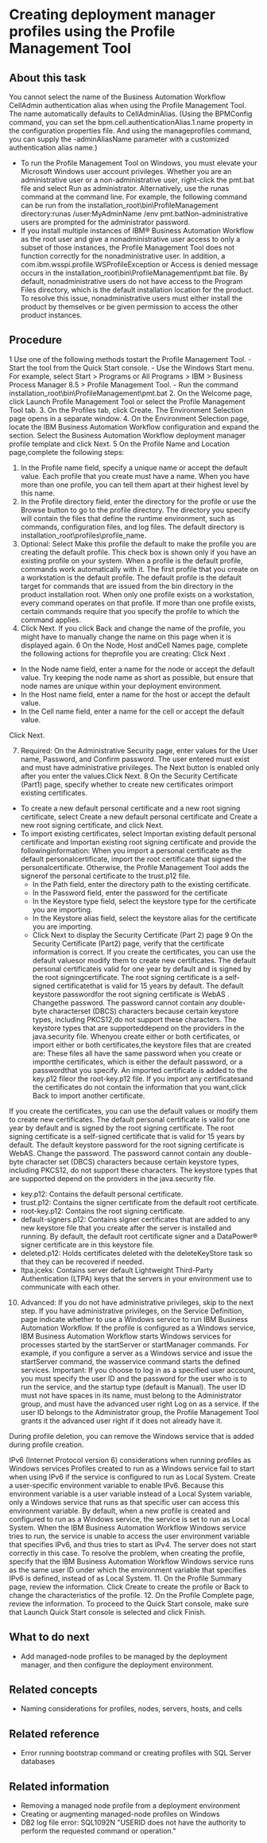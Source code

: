 # Creating deployment manager profiles using the Profile Management Tool

## About this task

You cannot select the name of the
Business Automation Workflow CellAdmin authentication alias when
using the Profile Management Tool. The name automatically defaults
to CellAdminAlias. (Using the BPMConfig command,
you can set the bpm.cell.authenticationAlias.1.name property
in the configuration properties file. And using the manageprofiles command,
you can supply the -adminAliasName parameter
with a customized authentication alias name.)

<!-- image -->

<!-- image -->

- To run the Profile Management Tool on Windows, you
must elevate your Microsoft Windows user account privileges.
Whether you are an administrative user or a non-administrative user,
right-click the pmt.bat file and select Run
as administrator. Alternatively, use the runas command
at the command line. For example, the following command can be run
from the installation\_root\bin\ProfileManagement directory:runas /user:MyAdminName /env pmt.batNon-administrative
users are prompted for the administrator password.
- If you install multiple instances of IBM® Business Automation Workflow as
the root user and give a nonadministrative user access to only a subset
of those instances, the Profile Management Tool does not function
correctly for the nonadministrative user. In addition, a com.ibm.wsspi.profile.WSProfileException or Access
is denied message occurs in the installation\_root\bin\ProfileManagement\pmt.bat file.
By default, nonadministrative users do not have access to the Program
Files directory, which is the default installation location
for the product. To resolve this issue, nonadministrative users must
either install the product by themselves or be given permission to
access the other product instances.

## Procedure

1 Use one of the following methods tostart the Profile Management Tool.
    - Start the tool from the Quick Start console.
    - Use the Windows Start
menu. For example, select Start > Programs or  All Programs > IBM > Business Process Manager
8.5 > Profile Management Tool.
    - Run the command installation\_root\bin\ProfileManagement\pmt.bat
2. On the Welcome page,
click Launch Profile Management Tool or select
the Profile Management Tool tab.
3. On the Profiles tab,
click Create.  The Environment
Selection  page opens in a separate window.
4. On the Environment Selection page,
locate the IBM Business Automation
Workflow configuration
and expand the section. Select the Business Automation Workflow deployment
manager profile template and click Next.
5 On the Profile Name and Location page,complete the following steps:

1. In the Profile name field, specify
a unique name or accept the default value.  Each profile
that you create must have a name. When you have more than one profile,
you can tell them apart at their highest level by this name.
2. In the Profile directory field,
enter the directory for the profile or use the Browse button
to go to the profile directory. The directory you specify
will contain the files that define the runtime environment, such as
commands, configuration files, and log files. The default directory
is installation\_root\profiles\profile\_name.
3. Optional: Select Make this profile
the default to make the profile you are creating the default
profile. This check box is shown only if you have an existing
profile on your system. When a profile is the default profile,
commands work automatically with it. The first profile that you create
on a workstation is the default profile. The default profile is the
default target for commands that are issued from the bin directory
in the product installation root. When only one profile exists on
a workstation, every command operates on that profile. If more than
one profile exists, certain commands require that you specify the
profile to which the command applies.
4. Click Next. If you
click Back and change the name of the profile,
you might have to manually change the name on this page when it is
displayed again.
6 On the Node, Host andCell Names page, complete the following actions for theprofile you are creating: Click Next .

- In the Node name field, enter a name for
the node or accept the default value. Try keeping the node name as
short as possible, but ensure that node names are unique within your
deployment environment.
- In the Host name field, enter a name for
the host or accept the default value.
- In the Cell name field, enter a name for
the cell or accept the default value.

Click Next.

7. Required: On the Administrative
Security page, enter values for the User name, Password,
and Confirm password. The user entered must
exist and must have administrative privileges. The Next button
is enabled only after you enter the values.Click Next.
8 On the Security Certificate (Part1) page, specify whether to create new certificates orimport existing certificates.

- To create a new default personal certificate and a new root
signing certificate, select Create a new default personal
certificate and Create a new root signing certificate,
and click Next.
- To import existing certificates, select Importan existing default personal certificate and Importan existing root signing certificate and provide the followinginformation: When you import a personal certificate as the default personalcertificate, import the root certificate that signed the personalcertificate. Otherwise, the Profile Management Tool adds the signerof the personal certificate to the trust.p12 file.
    - In the Path field, enter the directory
path to the existing certificate.
    - In the Password field, enter the password
for the certificate
    - In the Keystore type field, select the
keystore type for the certificate you are importing.
    - In the Keystore alias field,  select the
keystore alias for the certificate you are importing.
    - Click  Next to display the Security
Certificate (Part 2) page
9 On the Security Certificate (Part2) page, verify that the certificate information is correct. If you create the certificates, you can use the default valuesor modify them to create new certificates. The default personal certificateis valid for one year by default and is signed by the root signingcertificate. The root signing certificate is a self-signed certificatethat is valid for 15 years by default. The default keystore passwordfor the root signing certificate is WebAS . Changethe password. The password cannot contain any double-byte characterset (DBCS) characters because certain keystore types, including PKCS12,do not support these characters. The keystore types that are supporteddepend on the providers in the java.security file. Whenyou create either or both certificates, or import either or both certificates,the keystore files that are created are: These files all have the same password when you create or importthe certificates, which is either the default password, or a passwordthat you specify. An imported certificate is added to the key.p12 fileor the root-key.p12 file. If you import any certificatesand the certificates do not contain the information that you want,click Back to import another certificate.

If you create the certificates, you can use the default values
or modify them to create new certificates. The default personal certificate
is valid for one year by default and is signed by the root signing
certificate. The root signing certificate is a self-signed certificate
that is valid for 15 years by default. The default keystore password
for the root signing certificate is WebAS. Change
the password. The password cannot contain any double-byte character
set (DBCS) characters because certain keystore types, including PKCS12,
do not support these characters. The keystore types that are supported
depend on the providers in the java.security file.

- key.p12: Contains the default personal certificate.
- trust.p12: Contains the signer certificate
from the default root certificate.
- root-key.p12: Contains the root signing certificate.
- default-signers.p12: Contains signer certificates
that are added to any new keystore file that you create after the
server is installed and running. By default, the default root certificate
signer and a DataPower® signer
certificate are in this keystore file.
- deleted.p12: Holds certificates deleted with
the deleteKeyStore task so that they can be recovered if needed.
- ltpa.jceks: Contains server default Lightweight
Third-Party Authentication (LTPA) keys that the servers in your environment
use to communicate with each other.
10. Advanced: If you do not have administrative
privileges, skip to the next step. If you have administrative privileges,
on the Service Definition, page indicate whether
to use a Windows service
to run IBM Business Automation Workflow.
If the profile is configured as a Windows service,
IBM Business Automation Workflow starts Windows services for processes started by the
startServer or startManager commands. For example, if you
configure a server as a Windows service and issue the
startServer command, the wasservice command starts the defined
services. Important: If you choose to log in as a specified user account, you must
specify the user ID and the password for the user who is to run the service, and the startup type
(default is Manual). The user ID must not have spaces in its name, must belong to the
Administrator group, and must have the advanced user right Log on as a service. If the user
ID belongs to the Administrator group, the Profile Management Tool grants it the advanced user right
if it does not already have it.

During profile deletion, you can remove the Windows service that is added
during profile creation.

IPv6 (Internet Protocol version 6) considerations when running
profiles as Windows services
Profiles created to run as a Windows service
fail to start when using IPv6 if the service is configured to run
as Local System. Create a user-specific environment variable to enable
IPv6.  Because this environment variable is a user variable instead
of a Local System variable, only a Windows service
that runs as that specific user can access this environment variable.
By default, when a new profile is created and configured to run as
a Windows service, the service
is set to run as Local System.  When the IBM Business Automation Workflow Windows service tries to run,
the service is unable to access the user environment variable that
specifies IPv6, and thus tries to start as IPv4.  The server does
not start correctly in this case. To resolve the problem, when creating
the profile, specify that the IBM Business Automation Workflow Windows service runs as the same
user ID under which the environment variable that specifies IPv6 is
defined, instead of as Local System.
11. On the Profile Summary page,
review the information. Click Create to create
the profile or Back to change the characteristics
of the profile.
12. On the Profile Complete page,
review the information. To proceed to the Quick Start console, make
sure that Launch Quick Start console is selected
and click Finish.

## What to do next

- Add managed-node profiles to be managed by the deployment manager,
and then configure the deployment environment.

## Related concepts

- Naming considerations for profiles, nodes, servers, hosts, and cells

## Related reference

- Error running bootstrap command or creating profiles with SQL Server databases

## Related information

- Removing a managed node profile from a deployment environment
- Creating or augmenting managed-node profiles on Windows
- DB2 log file error: SQL1092N "USERID does not have the authority to perform the requested command or operation."